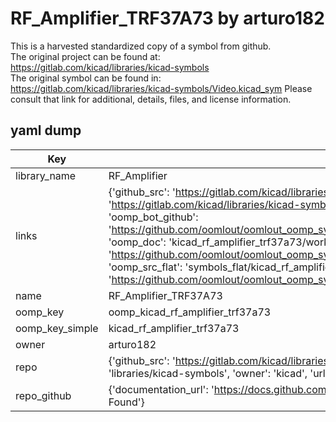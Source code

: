 # RF_Amplifier_TRF37A73 by arturo182  
This is a harvested standardized copy of a symbol from github.  
The original project can be found at:  
https://gitlab.com/kicad/libraries/kicad-symbols  
The original symbol can be found in:
https://gitlab.com/kicad/libraries/kicad-symbols/Video.kicad_sym
Please consult that link for additional, details, files, and license information.  
## yaml dump  
| Key | Value |  
| --- | --- |  
| library_name | RF_Amplifier |  
| links | {'github_src': 'https://gitlab.com/kicad/libraries/kicad-symbols/Video.kicad_sym', 'github_src_repo': 'https://gitlab.com/kicad/libraries/kicad-symbols', 'oomp_bot': 'kicad_rf_amplifier_trf37a73/working', 'oomp_bot_github': 'https://github.com/oomlout/oomlout_oomp_symbol_bot/tree/main/kicad_rf_amplifier_trf37a73/working', 'oomp_doc': 'kicad_rf_amplifier_trf37a73/working', 'oomp_doc_github': 'https://github.com/oomlout/oomlout_oomp_symbol_doc/tree/main/kicad_rf_amplifier_trf37a73/working', 'oomp_src_flat': 'symbols_flat/kicad_rf_amplifier_trf37a73/working', 'oomp_src_flat_github': 'https://github.com/oomlout/oomlout_oomp_symbol_src/tree/main/kicad_rf_amplifier_trf37a73/working'} |  
| name | RF_Amplifier_TRF37A73 |  
| oomp_key | oomp_kicad_rf_amplifier_trf37a73 |  
| oomp_key_simple | kicad_rf_amplifier_trf37a73 |  
| owner | arturo182 |  
| repo | {'github_src': 'https://gitlab.com/kicad/libraries/kicad-symbols/Video.kicad_sym', 'name': 'libraries/kicad-symbols', 'owner': 'kicad', 'url': 'https://gitlab.com/kicad/libraries/kicad-symbols'} |  
| repo_github | {'documentation_url': 'https://docs.github.com/rest/repos/repos#get-a-repository', 'message': 'Not Found'} |  

